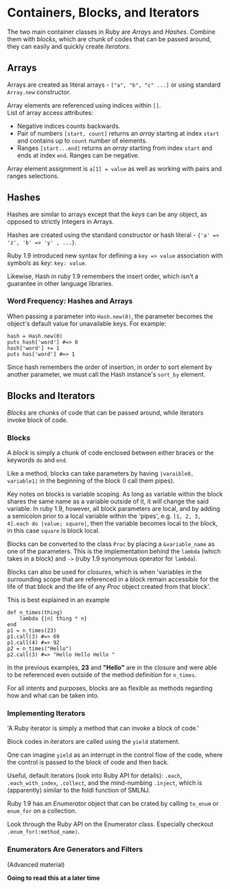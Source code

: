 # Containers, Blocks, and Iterators #
The two main container classes in Ruby are *Arrays* and *Hashes*.
Combine them with *blocks*, which are chunk of codes that can be passed
around, they can easily and quickly create *iterators*.

## Arrays ##
Arrays are created as literal arrays - `["a", "b", "c" ...]` or using
standard `Array.new` constructor.

Array elements are referenced using indices within `[]`.  
List of array access attributes:

* Negative indices counts backwards.
* Pair of numbers `[start, count]` returns an *array* starting at index
	`start` and contains up to `count` number of elements.
* Ranges `[start...end]` returns an *array* starting from index `start`
	and ends at index `end`.  Ranges can be negative.

Array element assignment is `a[1] = value` as well as working with pairs
and ranges selections.


## Hashes ##
Hashes are similar to arrays except that the *keys* can be any object,
as opposed to strictly Integers in Arrays.

Hashes are created using the standard constructor or hash literal -
`{'a' => 'z', 'b' => 'y' , ...}`.

Ruby 1.9 introduced new syntax for defining a `key => value`
association with symbols as *key*: `key: value`.

Likewise, Hash in ruby 1.9 remembers the insert order, which isn't a
guarantee in other language libraries.

### Word Frequency: Hashes and Arrays ###
When passing a parameter into `Hash.new(0)`, the parameter becomes the
object's default value for unavailable keys. For example:

	hash = Hash.new(0)
	puts hash['word'] #=> 0
	hash['word'] += 1
	puts has['word'] #=> 1

Since hash remembers the order of insertion, in order to sort element by
another parameter, we must call the Hash instance's `sort_by` element.

## Blocks and Iterators ##
*Blocks* are chunks of code that can be passed around, while iterators
invoke block of code.

### Blocks ###
A *block* is simply a chunk of code enclosed between either braces or
the keywords `do` and `end`.

Like a method, blocks can take parameters by having  `|varaible0,
variable1|` in the beginning of the block (I call them pipes).

Key notes on blocks is variable scoping.  As long as variable within the
block shares the same name as a variable outside of it, it *will* change
the said variable.  In ruby 1.9, however, all block parameters are
local, and by adding a semicolon prior to a local variable within the
'pipes', e.g. `[1, 2, 3, 4].each do |value; square|`, then the variable
becomes local to the block, in this case `square` is block local.

Blocks can be converted to the class `Proc` by placing a
`&variable_name` as one of the parameters. This is the implementation
behind the `lambda` (which takes in a block) and `->` (ruby 1.9
synonymous operator for `lambda`). 

Blocks can also be used for *closures*, which is when 'variables in the
surrounding scope that are referenced in a block remain accessible for
the life of that block and the life of any *Proc* object created from
that block'.

This is best explained in an example

	def n_times(thing)
		lambda {|n| thing * n}
	end
	p1 = n_times(23)
	p1.call(3) #=> 69
	p1.call(4) #=> 92
	p2 = n_times("Hello")
	p2.call(3) #=> "Hello Hello Hello "

In the previous examples, **23** and **"Hello"** are in the closure and
were able to be referenced even outside of the method definition for
`n_times`.

For all intents and purposes, blocks are as flexible as methods
regarding how and what can be taken into.

### Implementing Iterators ###
'A Ruby iterator is simply a method that can invoke a block of code.'

Block codes in iterators are called using the `yield` statement.

One can imagine `yield` as an interrupt in the control flow of the code,
where the control is passed to the block of code and then back.

Useful, default iterators (look into Ruby API for details):
`.each`, `.each_with_index`, `.collect`, and the mind-numbing `.inject`,
which is (apparently) similar to the foldl function of SMLNJ.

Ruby 1.9 has an *Enumerator* object that can be crated by calling
`to_enum` or `enum_for` on a collection.

Look through the Ruby API on the Enumerator class.  Especially checkout
`.enum_for(:method_name)`.

### Enumerators Are Generators and Filters ###
(Advanced material)

**Going to read this at a later time**

